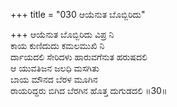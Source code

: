 +++
title = "030 ಆಯೆನುತ ಬೊಬ್ಬಿರಿದು"

+++
ಆಯೆನುತ ಬೊಬ್ಬಿರಿದು ವಿಪ್ರ ನಿ  
ಕಾಯ ಕುಣಿದುದು ಕಮಲಮುಖಿ ನಿ  
ರ್ದಾಯದಲಿ ಸೇರಿದಳು ಹಾರುವಗೆನುತ ಹರುಷದಲಿ   
ಆ ಯುವತಿಜನ ಜಲಧಿ ಮಸಗಿತು  
ಬಾಯ ಮೌನದ ಬೆರಳ ಮೂಗಿನ  
ರಾಯರಿದ್ದರು ಬಿಗಿದ ಬೆರಗಿನ ಹೊತ್ತ ದುಗುಡದಲಿ     ॥30॥